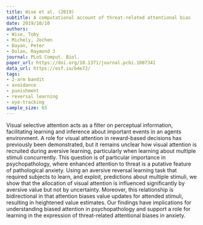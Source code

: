 ```yaml
---
title: Wise et al. (2019)
subtitle: A computational account of threat-related attentional bias
date: 2019/10/10
authors:
- Wise, Toby
- Michely, Jochen
- Dayan, Peter
- Dolan, Raymond J
journal: PLoS Comput. Biol.
paper_url: https://doi.org/10.1371/journal.pcbi.1007341
data_url: https://osf.io/b4e72/
tags:
- 2-arm bandit
- avoidance
- punishment
- reversal learning
- eye-tracking
sample_size: 65
---
```


Visual selective attention acts as a filter on perceptual information, facilitating learning and inference about important events in an agents environment. A role for visual attention in reward-based decisions has previously been demonstrated, but it remains unclear how visual attention is recruited during aversive learning, particularly when learning about multiple stimuli concurrently. This question is of particular importance in psychopathology, where enhanced attention to threat is a putative feature of pathological anxiety. Using an aversive reversal learning task that required subjects to learn, and exploit, predictions about multiple stimuli, we show that the allocation of visual attention is influenced significantly by aversive value but not by uncertainty. Moreover, this relationship is bidirectional in that attention biases value updates for attended stimuli, resulting in heightened value estimates. Our findings have implications for understanding biased attention in psychopathology and support a role for learning in the expression of threat-related attentional biases in anxiety.
